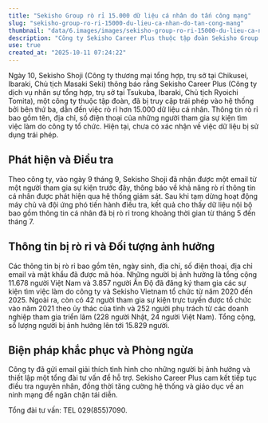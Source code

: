 ```yaml
---
title: "Sekisho Group rò rỉ 15.000 dữ liệu cá nhân do tấn công mạng"
slug: "sekisho-group-ro-ri-15000-du-lieu-ca-nhan-do-tan-cong-mang"
thumbnail: "data/6.images/images/sekisho-group-ro-ri-15000-du-lieu-ca-nhan-do-tan-cong-mang.webp"
description: "Công ty Sekisho Career Plus thuộc tập đoàn Sekisho Group đã thông báo về vụ rò rỉ hơn 15.000 dữ liệu cá nhân của người tham gia sự kiện tìm việc làm do tấn công mạng."
use: true
created_at: "2025-10-11 07:24:22"
---
```


Ngày 10, Sekisho Shoji (Công ty thương mại tổng hợp, trụ sở tại Chikusei, Ibaraki, Chủ tịch Masaki Seki) thông báo rằng Sekisho Career Plus (Công ty dịch vụ nhân sự tổng hợp, trụ sở tại Tsukuba, Ibaraki, Chủ tịch Ryoichi Tomita), một công ty thuộc tập đoàn, đã bị truy cập trái phép vào hệ thống bởi bên thứ ba, dẫn đến việc rò rỉ hơn 15.000 dữ liệu cá nhân. Thông tin rò rỉ bao gồm tên, địa chỉ, số điện thoại của những người tham gia sự kiện tìm việc làm do công ty tổ chức. Hiện tại, chưa có xác nhận về việc dữ liệu bị sử dụng trái phép.

## Phát hiện và Điều tra
Theo công ty, vào ngày 9 tháng 9, Sekisho Shoji đã nhận được một email từ một người tham gia sự kiện trước đây, thông báo về khả năng rò rỉ thông tin cá nhân được phát hiện qua hệ thống giám sát. Sau khi tạm dừng hoạt động máy chủ và đội ứng phó tiến hành điều tra, kết quả cho thấy dữ liệu nội bộ bao gồm thông tin cá nhân đã bị rò rỉ trong khoảng thời gian từ tháng 5 đến tháng 7.

## Thông tin bị rò rỉ và Đối tượng ảnh hưởng
Các thông tin bị rò rỉ bao gồm tên, ngày sinh, địa chỉ, số điện thoại, địa chỉ email và mật khẩu đã được mã hóa. Những người bị ảnh hưởng là tổng cộng 11.678 người Việt Nam và 3.857 người Ấn Độ đã đăng ký tham gia các sự kiện tìm việc làm do công ty và Sekisho Vietnam tổ chức từ năm 2020 đến 2025. Ngoài ra, còn có 42 người tham gia sự kiện trực tuyến được tổ chức vào năm 2021 theo ủy thác của tỉnh và 252 người phụ trách từ các doanh nghiệp tham gia triển lãm (228 người Nhật, 24 người Việt Nam). Tổng cộng, số lượng người bị ảnh hưởng lên tới 15.829 người.

## Biện pháp khắc phục và Phòng ngừa
Công ty đã gửi email giải thích tình hình cho những người bị ảnh hưởng và thiết lập một tổng đài tư vấn để hỗ trợ. Sekisho Career Plus cam kết tiếp tục điều tra nguyên nhân, đồng thời tăng cường hệ thống và giáo dục về an ninh mạng để ngăn chặn tái diễn.

Tổng đài tư vấn: TEL 029(855)7090.